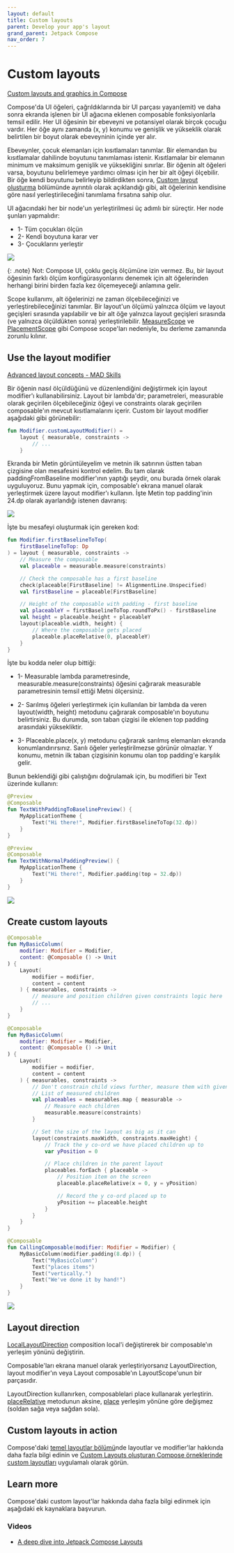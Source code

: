 ```yaml
---
layout: default
title: Custom layouts
parent: Develop your app's layout
grand_parent: Jetpack Compose
nav_order: 7
---
```


# Custom layouts

[Custom layouts and graphics in Compose](https://youtu.be/xcfEQO0k_gU)

Compose'da UI öğeleri, çağrıldıklarında bir UI parçası yayan(emit) ve daha sonra ekranda işlenen bir UI ağacına eklenen composable fonksiyonlarla temsil edilir. Her UI öğesinin bir ebeveyni ve potansiyel olarak birçok çocuğu vardır. Her öğe aynı zamanda (x, y) konumu ve genişlik ve yükseklik olarak belirtilen bir boyut olarak ebeveyninin içinde yer alır.

Ebeveynler, çocuk elemanları için kısıtlamaları tanımlar. Bir elemandan bu kısıtlamalar dahilinde boyutunu tanımlaması istenir. Kısıtlamalar bir elemanın minimum ve maksimum genişlik ve yüksekliğini sınırlar. Bir öğenin alt öğeleri varsa, boyutunu belirlemeye yardımcı olması için her bir alt öğeyi ölçebilir. Bir öğe kendi boyutunu belirleyip bildirdikten sonra, [Custom layout olusturma](#create-custom-layouts) bölümünde ayrıntılı olarak açıklandığı gibi, alt öğelerinin kendisine göre nasıl yerleştirileceğini tanımlama fırsatına sahip olur.

UI ağacındaki her bir node'un yerleştirilmesi üç adımlı bir süreçtir. Her node şunları yapmalıdır:

- 1- Tüm çocukları ölçün
- 2- Kendi boyutuna karar ver
- 3- Çocuklarını yerleştir

![](https://developer.android.com/static/images/jetpack/compose/layout-three-step-process.svg)

{: .note}
Not: Compose UI, çoklu geçiş ölçümüne izin vermez. Bu, bir layout öğesinin farklı ölçüm konfigürasyonlarını denemek için alt öğelerinden herhangi birini birden fazla kez ölçemeyeceği anlamına gelir.

Scope kullanımı, alt öğelerinizi ne zaman ölçebileceğinizi ve yerleştirebileceğinizi tanımlar. Bir layout'un ölçümü yalnızca ölçüm ve layout geçişleri sırasında yapılabilir ve bir alt öğe yalnızca layout geçişleri sırasında (ve yalnızca ölçüldükten sonra) yerleştirilebilir. [MeasureScope](https://developer.android.com/reference/kotlin/androidx/compose/ui/layout/MeasureScope) ve [PlacementScope](https://developer.android.com/reference/kotlin/androidx/compose/ui/layout/Placeable.PlacementScope) gibi Compose scope'ları nedeniyle, bu derleme zamanında zorunlu kılınır.

## Use the layout modifier
[Advanced layout concepts - MAD Skills](https://youtu.be/l6rAoph5UgI)

Bir öğenin nasıl ölçüldüğünü ve düzenlendiğini değiştirmek için layout modifier'ı kullanabilirsiniz. Layout bir lambda'dır; parametreleri, measurable olarak geçirilen ölçebileceğiniz öğeyi ve constraints olarak geçirilen composable'ın mevcut kısıtlamalarını içerir. Custom bir layout modifier aşağıdaki gibi görünebilir:
```kotlin
fun Modifier.customLayoutModifier() =
    layout { measurable, constraints ->
        // ...
    }
```
Ekranda bir Metin görüntüleyelim ve metnin ilk satırının üstten taban çizgisine olan mesafesini kontrol edelim. Bu tam olarak paddingFromBaseline modifier'ının yaptığı şeydir, onu burada örnek olarak uyguluyoruz. Bunu yapmak için, composable'ı ekrana manuel olarak yerleştirmek üzere layout modifier'ı kullanın. İşte Metin top padding'inin 24.dp olarak ayarlandığı istenen davranış:

![](https://developer.android.com/static/images/jetpack/compose/layout-padding-baseline.png)

İşte bu mesafeyi oluşturmak için gereken kod:

```kotlin
fun Modifier.firstBaselineToTop(
    firstBaselineToTop: Dp
) = layout { measurable, constraints ->
    // Measure the composable
    val placeable = measurable.measure(constraints)

    // Check the composable has a first baseline
    check(placeable[FirstBaseline] != AlignmentLine.Unspecified)
    val firstBaseline = placeable[FirstBaseline]

    // Height of the composable with padding - first baseline
    val placeableY = firstBaselineToTop.roundToPx() - firstBaseline
    val height = placeable.height + placeableY
    layout(placeable.width, height) {
        // Where the composable gets placed
        placeable.placeRelative(0, placeableY)
    }
}
```

İşte bu kodda neler olup bittiği:

- 1- Measurable lambda parametresinde, measurable.measure(constraints) öğesini çağırarak measurable parametresinin temsil ettiği Metni ölçersiniz.


- 2- Sarılmış öğeleri yerleştirmek için kullanılan bir lambda da veren layout(width, height) metodunu çağırarak composable'ın boyutunu belirtirsiniz. Bu durumda, son taban çizgisi ile eklenen top padding arasındaki yüksekliktir.


- 3- Placeable.place(x, y) metodunu çağırarak sarılmış elemanları ekranda konumlandırırsınız. Sarılı öğeler yerleştirilmezse görünür olmazlar. Y konumu, metnin ilk taban çizgisinin konumu olan top padding'e karşılık gelir.


Bunun beklendiği gibi çalıştığını doğrulamak için, bu modifieri bir Text üzerinde kullanın:

```kotlin
@Preview
@Composable
fun TextWithPaddingToBaselinePreview() {
    MyApplicationTheme {
        Text("Hi there!", Modifier.firstBaselineToTop(32.dp))
    }
}

@Preview
@Composable
fun TextWithNormalPaddingPreview() {
    MyApplicationTheme {
        Text("Hi there!", Modifier.padding(top = 32.dp))
    }
}
```

![](https://developer.android.com/static/images/jetpack/compose/layout-previews-showing-text-baseline-padding.png)

## Create custom layouts

```kotlin
@Composable
fun MyBasicColumn(
    modifier: Modifier = Modifier,
    content: @Composable () -> Unit
) {
    Layout(
        modifier = modifier,
        content = content
    ) { measurables, constraints ->
        // measure and position children given constraints logic here
        // ...
    }
}
```
```kotlin
@Composable
fun MyBasicColumn(
    modifier: Modifier = Modifier,
    content: @Composable () -> Unit
) {
    Layout(
        modifier = modifier,
        content = content
    ) { measurables, constraints ->
        // Don't constrain child views further, measure them with given constraints
        // List of measured children
        val placeables = measurables.map { measurable ->
            // Measure each children
            measurable.measure(constraints)
        }

        // Set the size of the layout as big as it can
        layout(constraints.maxWidth, constraints.maxHeight) {
            // Track the y co-ord we have placed children up to
            var yPosition = 0

            // Place children in the parent layout
            placeables.forEach { placeable ->
                // Position item on the screen
                placeable.placeRelative(x = 0, y = yPosition)

                // Record the y co-ord placed up to
                yPosition += placeable.height
            }
        }
    }
}
```
```kotlin
@Composable
fun CallingComposable(modifier: Modifier = Modifier) {
    MyBasicColumn(modifier.padding(8.dp)) {
        Text("MyBasicColumn")
        Text("places items")
        Text("vertically.")
        Text("We've done it by hand!")
    }
}
```
![](https://developer.android.com/static/images/jetpack/compose/layout-complex-by-hand.png)
## Layout direction
[LocalLayoutDirection](https://developer.android.com/reference/kotlin/androidx/compose/ui/platform/package-summary#LocalLayoutDirection()) composition local'i değiştirerek bir composable'ın yerleşim yönünü değiştirin.

Composable'ları ekrana manuel olarak yerleştiriyorsanız LayoutDirection, layout modifier'ın veya Layout composable'ın LayoutScope'unun bir parçasıdır.

LayoutDirection kullanırken, composablelari place kullanarak yerleştirin. [placeRelative](https://developer.android.com/reference/kotlin/androidx/compose/ui/layout/Placeable.PlacementScope#placeRelative(androidx.compose.ui.layout.Placeable,kotlin.Int,kotlin.Int,kotlin.Float)) metodunun aksine, [place](https://developer.android.com/reference/kotlin/androidx/compose/ui/layout/Placeable.PlacementScope#place(androidx.compose.ui.layout.Placeable,kotlin.Int,kotlin.Int,kotlin.Float)) yerleşim yönüne göre değişmez (soldan sağa veya sağdan sola).
## Custom layouts in action
Compose'daki [temel layoutlar bölümü](https://developer.android.com/codelabs/jetpack-compose-layouts#12)nde layoutlar ve modifier'lar hakkında daha fazla bilgi edinin ve [Custom Layouts oluşturan Compose örneklerinde custom layoutları](https://github.com/android/compose-samples/search?q=androidx.compose.ui.layout.Layout) uygulamalı olarak görün.
## Learn more
Compose'daki custom layout'lar hakkında daha fazla bilgi edinmek için aşağıdaki ek kaynaklara başvurun.
### Videos

- [A deep dive into Jetpack Compose Layouts](https://www.youtube.com/watch?v=zMKMwh9gZuI)